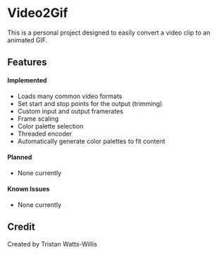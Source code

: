 # Video2Gif
This is a personal project designed to easily convert a video clip to an animated GIF.

## Features
#### Implemented
* Loads many common video formats
* Set start and stop points for the output (trimming)
* Custom input and output framerates
* Frame scaling
* Color palette selection
* Threaded encoder
* Automatically generate color palettes to fit content

#### Planned
* None currently

#### Known Issues
* None currently

## Credit
Created by Tristan Watts-Willis

